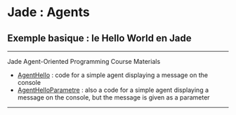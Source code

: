 # Jade : Agents

## Exemple basique : le Hello World en Jade

---

Jade Agent-Oriented Programming Course Materials

- [AgentHello](https://github.com/EmmanuelADAM/jade/blob/master/helloworldSolo/AgentHello.java) : code for a simple 
  agent displaying a message on the console
- [AgentHelloParametre](https://github.com/EmmanuelADAM/jade/blob/master/helloworldSolo/AgentHelloParametre.java) :
  also a code for a simple agent displaying a message on the console, but the message is given as a parameter

---